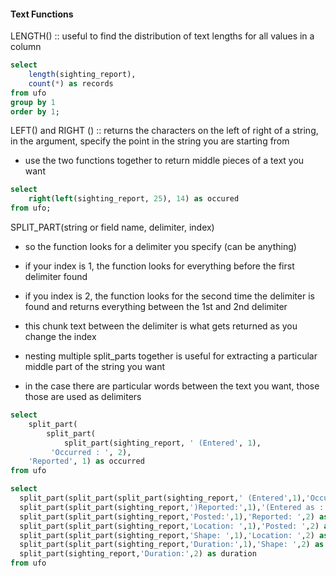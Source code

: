 

#### Text Functions



LENGTH() :: useful to find the distribution of text lengths for all values in a column

```sql
select
    length(sighting_report),
    count(*) as records
from ufo
group by 1
order by 1;
```



LEFT() and RIGHT () :: returns the characters on the left of right of a string, in the argument, specify the point in the string you are starting from

- use the two functions together to return middle pieces of a text you want



```sql
select
    right(left(sighting_report, 25), 14) as occured
from ufo;
```



SPLIT_PART(string or field name, delimiter, index)

- so the function looks for a delimiter you specify (can be anything)

- if your index is 1, the function looks for everything before the first delimiter found

- if you index is 2, the function looks for the second time the delimiter is found and returns everything between the 1st and 2nd delimiter

- this chunk text between the delimiter is what gets returned as you change the index

- nesting multiple split_parts together is useful for extracting a particular middle part of the string you want

- in the case there are particular words between the text you want, those those are used as delimiters 



```sql
select 
    split_part(
        split_part(
            split_part(sighting_report, ' (Entered', 1),
         'Occurred : ', 2), 
    'Reported', 1) as occurred
from ufo
```

```sql
select
  split_part(split_part(split_part(sighting_report,' (Entered',1),'Occurred : ',2),'Reported',1) as occurred,  
  split_part(split_part(sighting_report,')Reported:',1),'(Entered as :',2) as entered,    
  split_part(split_part(sighting_report,'Posted:',1),'Reported: ',2) as reported,  
  split_part(split_part(sighting_report,'Location: ',1),'Posted: ',2) as posted,  
  split_part(split_part(sighting_report,'Shape: ',1),'Location: ',2) as location,  
  split_part(split_part(sighting_report,'Duration:',1),'Shape: ',2) as shape,  
  split_part(sighting_report,'Duration:',2) as duration 
from ufo
```


